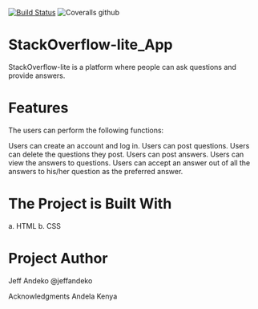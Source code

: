 [![Build Status](https://travis-ci.org/jeffandeko/StackOverflow-lite_App.svg?branch=master)](https://travis-ci.org/jeffandeko/StackOverflow-lite_App) ![Coveralls github](https://img.shields.io/coveralls/github/jekyll/jekyll.svg)




# StackOverflow-lite_App
StackOverflow-lite is a platform where people can ask questions and provide answers.

# Features
The users can perform the following functions:

Users can create an account and log in.
Users can post questions.
Users can delete the questions they post.
Users can post answers.
Users can view the answers to questions.
Users can accept an answer out of all the answers to his/her question as the preferred answer.

# The Project is Built With
a. HTML b. CSS 

# Project Author
Jeff Andeko @jeffandeko

Acknowledgments
Andela Kenya
